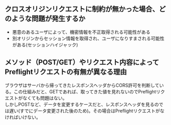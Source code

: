 ## クロスオリジンリクエストに制約が無かった場合、どのような問題が発生するか

- 悪意のあるユーザによって、機密情報を不正取得される可能性がある
- 別オリジンからセッション情報を取得され、ユーザになりすまされる可能性がある(セッションハイジャック)

## メソッド（POST/GET）やリクエスト内容によってPreflightリクエストの有無が異なる理由

ブラウザはサーバから帰ってきたレスポンスヘッダからCORS許可を判断している。この仕組みだと、GETであれば、取ってきた値を見れないのでPreflightリクエストがなくても問題はない。  
しかしPOSTなど、データを変更するケースだと、レスポンスヘッダを見るのでは遅い(すでにデータ変更された後のため)。その場合はPreflightリクエストがなければいけない。
